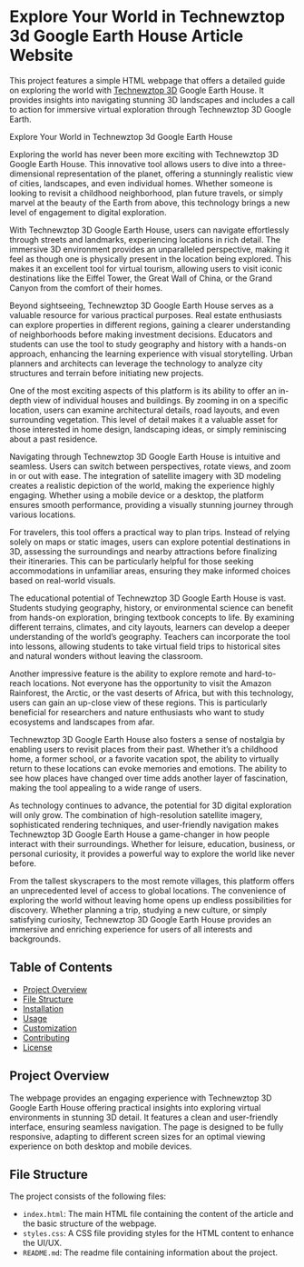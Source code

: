# Explore Your World in Technewztop 3d Google Earth House Article Website

This project features a simple HTML webpage that offers a detailed guide on exploring the world with <a href="https://thetechnewztop.com/technewztop-3d-google-earth-house/">Technewztop 3D</a> Google Earth House. It provides insights into navigating stunning 3D landscapes and includes a call to action for immersive virtual exploration through Technewztop 3D Google Earth.


Explore Your World in Technewztop 3d Google Earth House


Exploring the world has never been more exciting with Technewztop 3D Google Earth House. This innovative tool allows users to dive into a three-dimensional representation of the planet, offering a stunningly realistic view of cities, landscapes, and even individual homes. Whether someone is looking to revisit a childhood neighborhood, plan future travels, or simply marvel at the beauty of the Earth from above, this technology brings a new level of engagement to digital exploration.

With Technewztop 3D Google Earth House, users can navigate effortlessly through streets and landmarks, experiencing locations in rich detail. The immersive 3D environment provides an unparalleled perspective, making it feel as though one is physically present in the location being explored. This makes it an excellent tool for virtual tourism, allowing users to visit iconic destinations like the Eiffel Tower, the Great Wall of China, or the Grand Canyon from the comfort of their homes.

Beyond sightseeing, Technewztop 3D Google Earth House serves as a valuable resource for various practical purposes. Real estate enthusiasts can explore properties in different regions, gaining a clearer understanding of neighborhoods before making investment decisions. Educators and students can use the tool to study geography and history with a hands-on approach, enhancing the learning experience with visual storytelling. Urban planners and architects can leverage the technology to analyze city structures and terrain before initiating new projects.

One of the most exciting aspects of this platform is its ability to offer an in-depth view of individual houses and buildings. By zooming in on a specific location, users can examine architectural details, road layouts, and even surrounding vegetation. This level of detail makes it a valuable asset for those interested in home design, landscaping ideas, or simply reminiscing about a past residence.

Navigating through Technewztop 3D Google Earth House is intuitive and seamless. Users can switch between perspectives, rotate views, and zoom in or out with ease. The integration of satellite imagery with 3D modeling creates a realistic depiction of the world, making the experience highly engaging. Whether using a mobile device or a desktop, the platform ensures smooth performance, providing a visually stunning journey through various locations.

For travelers, this tool offers a practical way to plan trips. Instead of relying solely on maps or static images, users can explore potential destinations in 3D, assessing the surroundings and nearby attractions before finalizing their itineraries. This can be particularly helpful for those seeking accommodations in unfamiliar areas, ensuring they make informed choices based on real-world visuals.

The educational potential of Technewztop 3D Google Earth House is vast. Students studying geography, history, or environmental science can benefit from hands-on exploration, bringing textbook concepts to life. By examining different terrains, climates, and city layouts, learners can develop a deeper understanding of the world’s geography. Teachers can incorporate the tool into lessons, allowing students to take virtual field trips to historical sites and natural wonders without leaving the classroom.

Another impressive feature is the ability to explore remote and hard-to-reach locations. Not everyone has the opportunity to visit the Amazon Rainforest, the Arctic, or the vast deserts of Africa, but with this technology, users can gain an up-close view of these regions. This is particularly beneficial for researchers and nature enthusiasts who want to study ecosystems and landscapes from afar.

Technewztop 3D Google Earth House also fosters a sense of nostalgia by enabling users to revisit places from their past. Whether it’s a childhood home, a former school, or a favorite vacation spot, the ability to virtually return to these locations can evoke memories and emotions. The ability to see how places have changed over time adds another layer of fascination, making the tool appealing to a wide range of users.

As technology continues to advance, the potential for 3D digital exploration will only grow. The combination of high-resolution satellite imagery, sophisticated rendering techniques, and user-friendly navigation makes Technewztop 3D Google Earth House a game-changer in how people interact with their surroundings. Whether for leisure, education, business, or personal curiosity, it provides a powerful way to explore the world like never before.

From the tallest skyscrapers to the most remote villages, this platform offers an unprecedented level of access to global locations. The convenience of exploring the world without leaving home opens up endless possibilities for discovery. Whether planning a trip, studying a new culture, or simply satisfying curiosity, Technewztop 3D Google Earth House provides an immersive and enriching experience for users of all interests and backgrounds.


## Table of Contents

- [Project Overview](#project-overview)
- [File Structure](#file-structure)
- [Installation](#installation)
- [Usage](#usage)
- [Customization](#customization)
- [Contributing](#contributing)
- [License](#license)

## Project Overview

The webpage provides an engaging experience with Technewztop 3D Google Earth House offering practical insights into exploring virtual environments in stunning 3D detail. It features a clean and user-friendly interface, ensuring seamless navigation. The page is designed to be fully responsive, adapting to different screen sizes for an optimal viewing experience on both desktop and mobile devices.

## File Structure

The project consists of the following files:


- `index.html`: The main HTML file containing the content of the article and the basic structure of the webpage.
- `styles.css`: A CSS file providing styles for the HTML content to enhance the UI/UX.
- `README.md`: The readme file containing information about the project.
